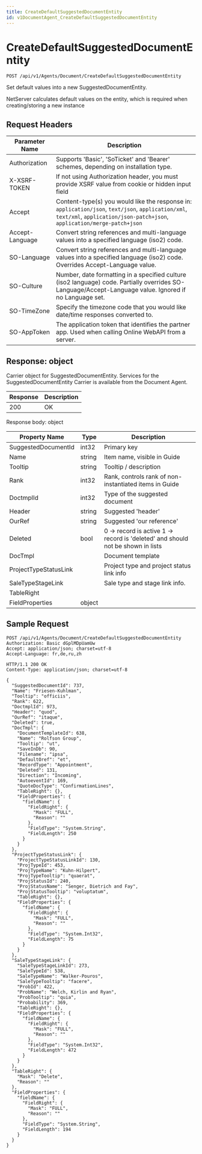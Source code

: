 ```yaml
---
title: CreateDefaultSuggestedDocumentEntity
id: v1DocumentAgent_CreateDefaultSuggestedDocumentEntity
---
```


# CreateDefaultSuggestedDocumentEntity

```http
POST /api/v1/Agents/Document/CreateDefaultSuggestedDocumentEntity
```

Set default values into a new SuggestedDocumentEntity.

NetServer calculates default values on the entity, which is required when creating/storing a new instance






## Request Headers

| Parameter Name | Description |
|----------------|-------------|
| Authorization  | Supports 'Basic', 'SoTicket' and 'Bearer' schemes, depending on installation type. |
| X-XSRF-TOKEN   | If not using Authorization header, you must provide XSRF value from cookie or hidden input field |
| Accept         | Content-type(s) you would like the response in: `application/json`, `text/json`, `application/xml`, `text/xml`, `application/json-patch+json`, `application/merge-patch+json` |
| Accept-Language | Convert string references and multi-language values into a specified language (iso2) code. |
| SO-Language | Convert string references and multi-language values into a specified language (iso2) code. Overrides Accept-Language value. |
| SO-Culture | Number, date formatting in a specified culture (iso2 language) code. Partially overrides SO-Language/Accept-Language value. Ignored if no Language set. |
| SO-TimeZone | Specify the timezone code that you would like date/time responses converted to. |
| SO-AppToken | The application token that identifies the partner app. Used when calling Online WebAPI from a server. |


## Response: object

Carrier object for SuggestedDocumentEntity.
Services for the SuggestedDocumentEntity Carrier is available from the <see cref="T:SuperOffice.CRM.Services.IDocumentAgent">Document Agent</see>.

| Response | Description |
|----------------|-------------|
| 200 | OK |

Response body: object

| Property Name | Type |  Description |
|----------------|------|--------------|
| SuggestedDocumentId | int32 | Primary key |
| Name | string | Item name, visible in Guide |
| Tooltip | string | Tooltip / description |
| Rank | int32 | Rank, controls rank of non-instantiated items in Guide |
| DoctmplId | int32 | Type of the suggested document |
| Header | string | Suggested 'header' |
| OurRef | string | Suggested 'our reference' |
| Deleted | bool | 0 -&gt; record is active 1 -&gt; record is 'deleted' and should not be shown in lists |
| DocTmpl |  | Document template |
| ProjectTypeStatusLink |  | Project type and project status link info |
| SaleTypeStageLink |  | Sale type and stage link info. |
| TableRight |  |  |
| FieldProperties | object |  |

## Sample Request

```http!
POST /api/v1/Agents/Document/CreateDefaultSuggestedDocumentEntity
Authorization: Basic dGplMDpUamUw
Accept: application/json; charset=utf-8
Accept-Language: fr,de,ru,zh
```

```http_
HTTP/1.1 200 OK
Content-Type: application/json; charset=utf-8

{
  "SuggestedDocumentId": 737,
  "Name": "Friesen-Kuhlman",
  "Tooltip": "officiis",
  "Rank": 622,
  "DoctmplId": 973,
  "Header": "quod",
  "OurRef": "itaque",
  "Deleted": true,
  "DocTmpl": {
    "DocumentTemplateId": 638,
    "Name": "Rolfson Group",
    "Tooltip": "ut",
    "SaveInDb": 90,
    "Filename": "ipsa",
    "DefaultOref": "et",
    "RecordType": "Appointment",
    "Deleted": 131,
    "Direction": "Incoming",
    "AutoeventId": 169,
    "QuoteDocType": "ConfirmationLines",
    "TableRight": {},
    "FieldProperties": {
      "fieldName": {
        "FieldRight": {
          "Mask": "FULL",
          "Reason": ""
        },
        "FieldType": "System.String",
        "FieldLength": 250
      }
    }
  },
  "ProjectTypeStatusLink": {
    "ProjectTypeStatusLinkId": 130,
    "ProjTypeId": 453,
    "ProjTypeName": "Kuhn-Hilpert",
    "ProjTypeTooltip": "quaerat",
    "ProjStatusId": 240,
    "ProjStatusName": "Senger, Dietrich and Fay",
    "ProjStatusTooltip": "voluptatum",
    "TableRight": {},
    "FieldProperties": {
      "fieldName": {
        "FieldRight": {
          "Mask": "FULL",
          "Reason": ""
        },
        "FieldType": "System.Int32",
        "FieldLength": 75
      }
    }
  },
  "SaleTypeStageLink": {
    "SaleTypeStageLinkId": 273,
    "SaleTypeId": 538,
    "SaleTypeName": "Walker-Pouros",
    "SaleTypeTooltip": "facere",
    "ProbId": 422,
    "ProbName": "Welch, Kirlin and Ryan",
    "ProbTooltip": "quia",
    "Probability": 369,
    "TableRight": {},
    "FieldProperties": {
      "fieldName": {
        "FieldRight": {
          "Mask": "FULL",
          "Reason": ""
        },
        "FieldType": "System.Int32",
        "FieldLength": 472
      }
    }
  },
  "TableRight": {
    "Mask": "Delete",
    "Reason": ""
  },
  "FieldProperties": {
    "fieldName": {
      "FieldRight": {
        "Mask": "FULL",
        "Reason": ""
      },
      "FieldType": "System.String",
      "FieldLength": 194
    }
  }
}
```